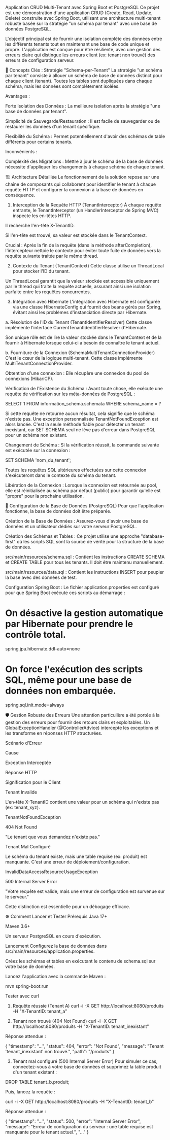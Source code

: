 Application CRUD Multi-Tenant avec Spring Boot et PostgreSQL
Ce projet est une démonstration d'une application CRUD (Create, Read, Update, Delete) construite avec Spring Boot, utilisant une architecture multi-tenant robuste basée sur la stratégie "un schéma par tenant" avec une base de données PostgreSQL.

L'objectif principal est de fournir une isolation complète des données entre les différents tenants tout en maintenant une base de code unique et propre. L'application est conçue pour être résiliente, avec une gestion des erreurs claire qui distingue les erreurs client (ex: tenant non trouvé) des erreurs de configuration serveur.

🚀 Concepts Clés : Stratégie "Schema-per-Tenant"
La stratégie "un schéma par tenant" consiste à allouer un schéma de base de données distinct pour chaque client (tenant). Toutes les tables sont dupliquées dans chaque schéma, mais les données sont complètement isolées.

Avantages :

Forte Isolation des Données : La meilleure isolation après la stratégie "une base de données par tenant".

Simplicité de Sauvegarde/Restauration : Il est facile de sauvegarder ou de restaurer les données d'un tenant spécifique.

Flexibilité du Schéma : Permet potentiellement d'avoir des schémas de table différents pour certains tenants.

Inconvénients :

Complexité des Migrations : Mettre à jour le schéma de la base de données nécessite d'appliquer les changements à chaque schéma de chaque tenant.

🏗️ Architecture Détaillée
Le fonctionnement de la solution repose sur une chaîne de composants qui collaborent pour identifier le tenant à chaque requête HTTP et configurer la connexion à la base de données en conséquence.

1. Interception de la Requête HTTP (TenantInterceptor)
À chaque requête entrante, le TenantInterceptor (un HandlerInterceptor de Spring MVC) inspecte les en-têtes HTTP.

Il recherche l'en-tête X-TenantID.

Si l'en-tête est trouvé, sa valeur est stockée dans le TenantContext.

Crucial : Après la fin de la requête (dans la méthode afterCompletion), l'intercepteur nettoie le contexte pour éviter toute fuite de données vers la requête suivante traitée par le même thread.

2. Contexte du Tenant (TenantContext)
Cette classe utilise un ThreadLocal<String> pour stocker l'ID du tenant.

Un ThreadLocal garantit que la valeur stockée est accessible uniquement par le thread qui traite la requête actuelle, assurant ainsi une isolation parfaite entre les requêtes concurrentes.

3. Intégration avec Hibernate
L'intégration avec Hibernate est configurée via une classe HibernateConfig qui fournit des beans gérés par Spring, évitant ainsi les problèmes d'instanciation directe par Hibernate.

a. Résolution de l'ID du Tenant (TenantIdentifierResolver)
Cette classe implémente l'interface CurrentTenantIdentifierResolver d'Hibernate.

Son unique rôle est de lire la valeur stockée dans le TenantContext et de la fournir à Hibernate lorsque celui-ci a besoin de connaître le tenant actuel.

b. Fourniture de la Connexion (SchemaMultiTenantConnectionProvider)
C'est le cœur de la logique multi-tenant. Cette classe implémente MultiTenantConnectionProvider<String>.

Obtention d'une connexion : Elle récupère une connexion du pool de connexions (HikariCP).

Vérification de l'Existence du Schéma : Avant toute chose, elle exécute une requête de vérification sur les méta-données de PostgreSQL :

SELECT 1 FROM information_schema.schemata WHERE schema_name = ?

Si cette requête ne retourne aucun résultat, cela signifie que le schéma n'existe pas. Une exception personnalisée TenantNotFoundException est alors lancée. C'est la seule méthode fiable pour détecter un tenant inexistant, car SET SCHEMA seul ne lève pas d'erreur dans PostgreSQL pour un schéma non existant.

Changement de Schéma : Si la vérification réussit, la commande suivante est exécutée sur la connexion :

SET SCHEMA 'nom_du_tenant';

Toutes les requêtes SQL ultérieures effectuées sur cette connexion s'exécuteront dans le contexte du schéma du tenant.

Libération de la Connexion : Lorsque la connexion est retournée au pool, elle est réinitialisée au schéma par défaut (public) pour garantir qu'elle est "propre" pour la prochaine utilisation.

🐘 Configuration de la Base de Données (PostgreSQL)
Pour que l'application fonctionne, la base de données doit être préparée.

Création de la Base de Données : Assurez-vous d'avoir une base de données et un utilisateur dédiés sur votre serveur PostgreSQL.

Création des Schémas et Tables : Ce projet utilise une approche "database-first" où les scripts SQL sont la source de vérité pour la structure de la base de données.

src/main/resources/schema.sql : Contient les instructions CREATE SCHEMA et CREATE TABLE pour tous les tenants. Il doit être maintenu manuellement.

src/main/resources/data.sql : Contient les instructions INSERT pour peupler la base avec des données de test.

Configuration Spring Boot : Le fichier application.properties est configuré pour que Spring Boot exécute ces scripts au démarrage :

# On désactive la gestion automatique par Hibernate pour prendre le contrôle total.
spring.jpa.hibernate.ddl-auto=none

# On force l'exécution des scripts SQL, même pour une base de données non embarquée.
spring.sql.init.mode=always

🛡️ Gestion Robuste des Erreurs
Une attention particulière a été portée à la gestion des erreurs pour fournir des retours clairs et exploitables. Un GlobalExceptionHandler (@ControllerAdvice) intercepte les exceptions et les transforme en réponses HTTP structurées.

Scénario d'Erreur

Cause

Exception Interceptée

Réponse HTTP

Signification pour le Client

Tenant Invalide

L'en-tête X-TenantID contient une valeur pour un schéma qui n'existe pas (ex: tenant_xyz).

TenantNotFoundException

404 Not Found

"Le tenant que vous demandez n'existe pas."

Tenant Mal Configuré

Le schéma du tenant existe, mais une table requise (ex: produit) est manquante. C'est une erreur de déploiement/configuration.

InvalidDataAccessResourceUsageException

500 Internal Server Error

"Votre requête est valide, mais une erreur de configuration est survenue sur le serveur."

Cette distinction est essentielle pour un débogage efficace.

⚙️ Comment Lancer et Tester
Prérequis
Java 17+

Maven 3.6+

Un serveur PostgreSQL en cours d'exécution.

Lancement
Configurez la base de données dans src/main/resources/application.properties.

Créez les schémas et tables en exécutant le contenu de schema.sql sur votre base de données.

Lancez l'application avec la commande Maven :

mvn spring-boot:run

Tester avec curl
1. Requête réussie (Tenant A)
curl -i -X GET http://localhost:8080/produits -H "X-TenantID: tenant_a"

2. Tenant non trouvé (404 Not Found)
curl -i -X GET http://localhost:8080/produits -H "X-TenantID: tenant_inexistant"

Réponse attendue :

{
    "timestamp": "...",
    "status": 404,
    "error": "Not Found",
    "message": "Tenant 'tenant_inexistant' non trouvé.",
    "path": "/produits"
}

3. Tenant mal configuré (500 Internal Server Error)
Pour simuler ce cas, connectez-vous à votre base de données et supprimez la table produit d'un tenant existant :

DROP TABLE tenant_b.produit;

Puis, lancez la requête :

curl -i -X GET http://localhost:8080/produits -H "X-TenantID: tenant_b"

Réponse attendue :

{
    "timestamp": "...",
    "status": 500,
    "error": "Internal Server Error",
    "message": "Erreur de configuration du serveur : une table requise est manquante pour le tenant actuel.",
    "..."
}
